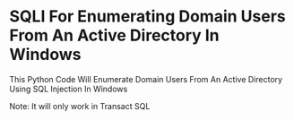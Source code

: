 # SQLI For Enumerating Domain Users From An Active Directory In Windows
This Python Code Will Enumerate Domain Users From An Active Directory Using SQL Injection In Windows

Note: 
  It will only work in Transact SQL
